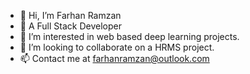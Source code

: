 - 👋 Hi, I’m Farhan Ramzan
- 🌱 A Full Stack Developer
- 👀 I’m interested in web based deep learning projects.
- 💞️ I’m looking to collaborate on a HRMS project.
- 📫 Contact me at farhanramzan@outlook.com

<!---
frdevelopers/frdevelopers is a ✨ special ✨ repository because its `README.md` (this file) appears on your GitHub profile.
You can click the Preview link to take a look at your changes.
--->
